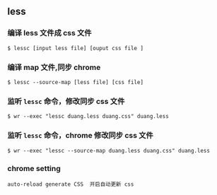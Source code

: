 
## less

### 编译 less 文件成 css 文件
	$ lessc [input less file] [ouput css file ]

### 编译 map 文件,同步 chrome
	$ lessc --source-map [less file] [css file]

### 监听 `lessc` 命令，修改同步 css 文件
	$ wr --exec "lessc duang.less duang.css" duang.less

### 监听 `lessc` 命令，chrome 修改同步 css 文件
	$ wr --exec "lessc --source-map duang.less duang.css" duang.less


### chrome setting 
	auto-reload generate CSS  开启自动更新 css 
